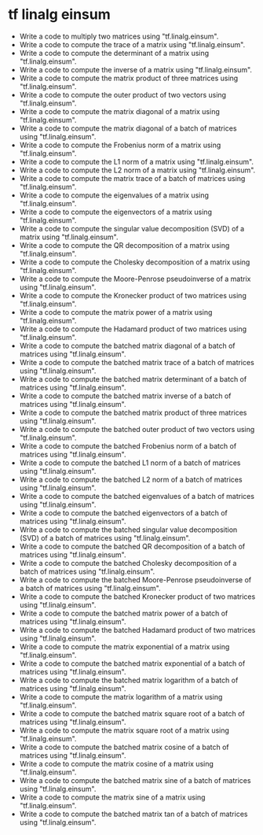 # tf linalg einsum

- Write a code to multiply two matrices using "tf.linalg.einsum".
- Write a code to compute the trace of a matrix using "tf.linalg.einsum".
- Write a code to compute the determinant of a matrix using "tf.linalg.einsum".
- Write a code to compute the inverse of a matrix using "tf.linalg.einsum".
- Write a code to compute the matrix product of three matrices using "tf.linalg.einsum".
- Write a code to compute the outer product of two vectors using "tf.linalg.einsum".
- Write a code to compute the matrix diagonal of a matrix using "tf.linalg.einsum".
- Write a code to compute the matrix diagonal of a batch of matrices using "tf.linalg.einsum".
- Write a code to compute the Frobenius norm of a matrix using "tf.linalg.einsum".
- Write a code to compute the L1 norm of a matrix using "tf.linalg.einsum".
- Write a code to compute the L2 norm of a matrix using "tf.linalg.einsum".
- Write a code to compute the matrix trace of a batch of matrices using "tf.linalg.einsum".
- Write a code to compute the eigenvalues of a matrix using "tf.linalg.einsum".
- Write a code to compute the eigenvectors of a matrix using "tf.linalg.einsum".
- Write a code to compute the singular value decomposition (SVD) of a matrix using "tf.linalg.einsum".
- Write a code to compute the QR decomposition of a matrix using "tf.linalg.einsum".
- Write a code to compute the Cholesky decomposition of a matrix using "tf.linalg.einsum".
- Write a code to compute the Moore-Penrose pseudoinverse of a matrix using "tf.linalg.einsum".
- Write a code to compute the Kronecker product of two matrices using "tf.linalg.einsum".
- Write a code to compute the matrix power of a matrix using "tf.linalg.einsum".
- Write a code to compute the Hadamard product of two matrices using "tf.linalg.einsum".
- Write a code to compute the batched matrix diagonal of a batch of matrices using "tf.linalg.einsum".
- Write a code to compute the batched matrix trace of a batch of matrices using "tf.linalg.einsum".
- Write a code to compute the batched matrix determinant of a batch of matrices using "tf.linalg.einsum".
- Write a code to compute the batched matrix inverse of a batch of matrices using "tf.linalg.einsum".
- Write a code to compute the batched matrix product of three matrices using "tf.linalg.einsum".
- Write a code to compute the batched outer product of two vectors using "tf.linalg.einsum".
- Write a code to compute the batched Frobenius norm of a batch of matrices using "tf.linalg.einsum".
- Write a code to compute the batched L1 norm of a batch of matrices using "tf.linalg.einsum".
- Write a code to compute the batched L2 norm of a batch of matrices using "tf.linalg.einsum".
- Write a code to compute the batched eigenvalues of a batch of matrices using "tf.linalg.einsum".
- Write a code to compute the batched eigenvectors of a batch of matrices using "tf.linalg.einsum".
- Write a code to compute the batched singular value decomposition (SVD) of a batch of matrices using "tf.linalg.einsum".
- Write a code to compute the batched QR decomposition of a batch of matrices using "tf.linalg.einsum".
- Write a code to compute the batched Cholesky decomposition of a batch of matrices using "tf.linalg.einsum".
- Write a code to compute the batched Moore-Penrose pseudoinverse of a batch of matrices using "tf.linalg.einsum".
- Write a code to compute the batched Kronecker product of two matrices using "tf.linalg.einsum".
- Write a code to compute the batched matrix power of a batch of matrices using "tf.linalg.einsum".
- Write a code to compute the batched Hadamard product of two matrices using "tf.linalg.einsum".
- Write a code to compute the matrix exponential of a matrix using "tf.linalg.einsum".
- Write a code to compute the batched matrix exponential of a batch of matrices using "tf.linalg.einsum".
- Write a code to compute the batched matrix logarithm of a batch of matrices using "tf.linalg.einsum".
- Write a code to compute the matrix logarithm of a matrix using "tf.linalg.einsum".
- Write a code to compute the batched matrix square root of a batch of matrices using "tf.linalg.einsum".
- Write a code to compute the matrix square root of a matrix using "tf.linalg.einsum".
- Write a code to compute the batched matrix cosine of a batch of matrices using "tf.linalg.einsum".
- Write a code to compute the matrix cosine of a matrix using "tf.linalg.einsum".
- Write a code to compute the batched matrix sine of a batch of matrices using "tf.linalg.einsum".
- Write a code to compute the matrix sine of a matrix using "tf.linalg.einsum".
- Write a code to compute the batched matrix tan of a batch of matrices using "tf.linalg.einsum".